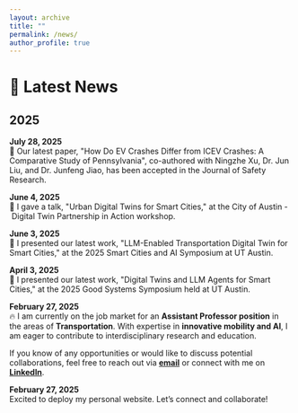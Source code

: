 ```yaml
---
layout: archive
title: ""
permalink: /news/
author_profile: true
---
```


# 📢 Latest News

## 2025

**July 28, 2025**  
🎉 Our latest paper, "How Do EV Crashes Differ from ICEV Crashes: A Comparative Study of Pennsylvania", co-authored with Ningzhe Xu, Dr. Jun Liu, and Dr. Junfeng Jiao, has been accepted in the Journal of Safety Research. 

**June 4, 2025**  
🎤 I gave a talk, "Urban Digital Twins for Smart Cities," at the City of Austin - Digital Twin Partnership in Action workshop.

**June 3, 2025**  
🎤 I presented our latest work, "LLM-Enabled Transportation Digital Twin for Smart Cities," at the 2025 Smart Cities and AI Symposium at UT Austin.

**April 3, 2025**  
🎤 I presented our latest work, "Digital Twins and LLM Agents for Smart Cities," at the 2025 Good Systems Symposium held at UT Austin.

**February 27, 2025**  
🔥 I am currently on the job market for an **Assistant Professor position** in the areas of **Transportation**. With expertise in **innovative mobility and AI**, I am eager to contribute to interdisciplinary research and education.

If you know of any opportunities or would like to discuss potential collaborations, feel free to reach out via **[email](mailto:yiming.xu@utexas.edu)** or connect with me on **[LinkedIn](https://www.linkedin.com/in/yimingxuuf/)**.

**February 27, 2025**  
Excited to deploy my personal website. Let’s connect and collaborate!
